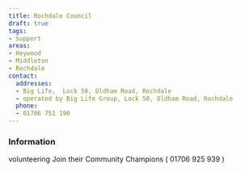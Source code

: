 ```yaml
---
title: Rochdale Council
draft: true
tags:
- Support
areas:
- Heywood
- Middleton
- Rochdale
contact:
  addresses:
  - Big Life,  Lock 50, Oldham Road, Rochdale
  - operated by Big Life Group, Lock 50, Oldham Road, Rochdale
  phone:
  - 01706 751 190
---
```


### Information
volunteering
Join their Community Champions  ( 01706 925 939 )


